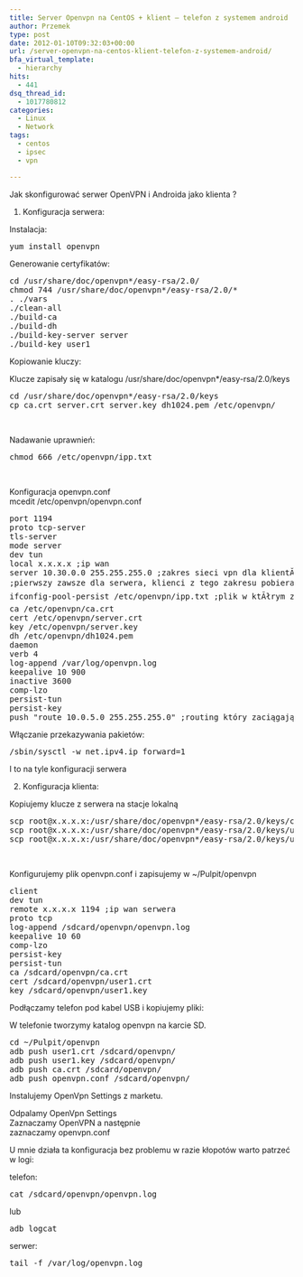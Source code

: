 ```yaml
---
title: Server Openvpn na CentOS + klient – telefon z systemem android
author: Przemek
type: post
date: 2012-01-10T09:32:03+00:00
url: /server-openvpn-na-centos-klient-telefon-z-systemem-android/
bfa_virtual_template:
  - hierarchy
hits:
  - 441
dsq_thread_id:
  - 1017780812
categories:
  - Linux
  - Network
tags:
  - centos
  - ipsec
  - vpn

---
```

Jak skonfigurować serwer OpenVPN i Androida jako klienta ?

<!--more-->

1. Konfiguracja serwera:

Instalacja:

<pre class="lang:default decode:true">yum install openvpn</pre>

Generowanie certyfikatów:

<pre class="lang:default decode:true">cd /usr/share/doc/openvpn*/easy-rsa/2.0/
chmod 744 /usr/share/doc/openvpn*/easy-rsa/2.0/*
. ./vars
./clean-all
./build-ca
./build-dh
./build-key-server server
./build-key user1</pre>

Kopiowanie kluczy:

Klucze zapisały się w katalogu /usr/share/doc/openvpn*/easy-rsa/2.0/keys

<pre class="lang:default decode:true">cd /usr/share/doc/openvpn*/easy-rsa/2.0/keys
cp ca.crt server.crt server.key dh1024.pem /etc/openvpn/</pre>

&nbsp;

Nadawanie uprawnień:

<pre class="lang:default decode:true">chmod 666 /etc/openvpn/ipp.txt</pre>

&nbsp;

Konfiguracja openvpn.conf  
mcedit /etc/openvpn/openvpn.conf

<pre class="lang:default decode:true">port 1194
proto tcp-server
tls-server
mode server
dev tun
local x.x.x.x ;ip wan
server 10.30.0.0 255.255.255.0 ;zakres sieci vpn dla klientĂłw
;pierwszy zawsze dla serwera, klienci z tego zakresu pobierajÄ ip.
ifconfig-pool-persist /etc/openvpn/ipp.txt ;plik w ktĂłrym zapisywane sÄ ip klientĂłw
ca /etc/openvpn/ca.crt
cert /etc/openvpn/server.crt
key /etc/openvpn/server.key
dh /etc/openvpn/dh1024.pem
daemon
verb 4
log-append /var/log/openvpn.log
keepalive 10 900
inactive 3600
comp-lzo
persist-tun
persist-key
push "route 10.0.5.0 255.255.255.0" ;routing który zaciągają klienci</pre>

Włączanie przekazywania pakietów:

<pre class="lang:default decode:true">/sbin/sysctl -w net.ipv4.ip_forward=1</pre>

I to na tyle konfiguracji serwera

2. Konfiguracja klienta:

Kopiujemy klucze z serwera na stacje lokalną

<pre class="lang:default decode:true">scp root@x.x.x.x:/usr/share/doc/openvpn*/easy-rsa/2.0/keys/ca.crt ~/Pulpit/openvpn
scp root@x.x.x.x:/usr/share/doc/openvpn*/easy-rsa/2.0/keys/user1.crt ~/Pulpit/openvpn
scp root@x.x.x.x:/usr/share/doc/openvpn*/easy-rsa/2.0/keys/user1.key ~/Pulpit/openvpn</pre>

&nbsp;

Konfigurujemy plik openvpn.conf i zapisujemy w ~/Pulpit/openvpn

<pre class="lang:default decode:true">client
dev tun
remote x.x.x.x 1194 ;ip wan serwera
proto tcp
log-append /sdcard/openvpn/openvpn.log
keepalive 10 60
comp-lzo
persist-key
persist-tun
ca /sdcard/openvpn/ca.crt
cert /sdcard/openvpn/user1.crt
key /sdcard/openvpn/user1.key</pre>

Podłączamy telefon pod kabel USB i kopiujemy pliki:

W telefonie tworzymy katalog openvpn na karcie SD.

<pre class="lang:default decode:true">cd ~/Pulpit/openvpn
adb push user1.crt /sdcard/openvpn/
adb push user1.key /sdcard/openvpn/
adb push ca.crt /sdcard/openvpn/
adb push openvpn.conf /sdcard/openvpn/</pre>

Instalujemy OpenVpn Settings z marketu.

Odpalamy OpenVpn Settings  
Zaznaczamy OpenVPN a następnie  
zaznaczamy openvpn.conf

U mnie działa ta konfiguracja bez problemu w razie kłopotów warto patrzeć w logi:

telefon:

<pre class="lang:default decode:true">cat /sdcard/openvpn/openvpn.log</pre>

lub

<pre class="lang:default decode:true">adb logcat</pre>

serwer:

<pre class="lang:default decode:true">tail -f /var/log/openvpn.log</pre>

&nbsp;